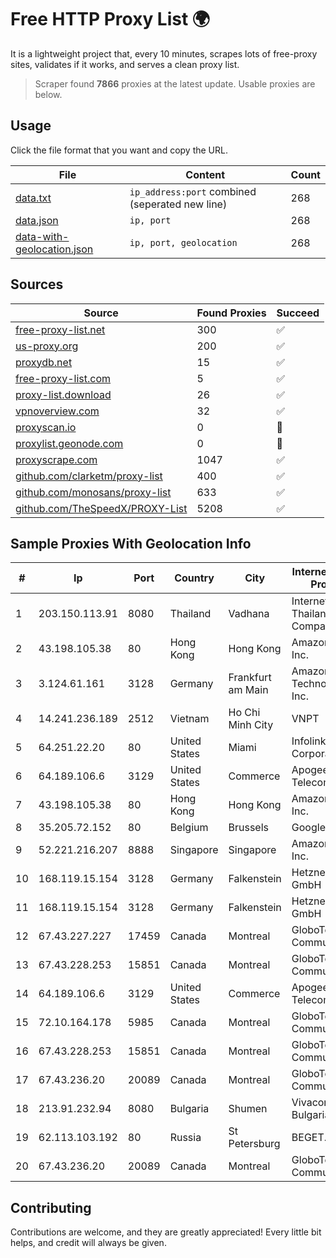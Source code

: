 
# Free HTTP Proxy List 🌍

It is a lightweight project that, every 10 minutes, scrapes lots of free-proxy sites, validates if it works, and serves a clean proxy list.


> Scraper found **7866** proxies at the latest update. Usable proxies are below.

## Usage

Click the file format that you want and copy the URL.


|File|Content|Count|
|----|-------|-----|
|[data.txt](https://raw.githubusercontent.com/themiralay/Proxy-List-World/master/data.txt)|`ip_address:port` combined (seperated new line)|268|
|[data.json](https://raw.githubusercontent.com/themiralay/Proxy-List-World/master/data.json)|`ip, port`|268|
|[data-with-geolocation.json](https://raw.githubusercontent.com/themiralay/Proxy-List-World/master/data-with-geolocation.json)|`ip, port, geolocation`|268|

## Sources

|Source|Found Proxies|Succeed|
|------|-------------|-------|
|[free-proxy-list.net](https://free-proxy-list.net)|300|✅|
|[us-proxy.org](https://www.us-proxy.org)|200|✅|
|[proxydb.net](http://proxydb.net)|15|✅|
|[free-proxy-list.com](https://free-proxy-list.com/?page=&port=&type%5B%5D=http&type%5B%5D=https&up_time=0&search=Search)|5|✅|
|[proxy-list.download](https://www.proxy-list.download/HTTP)|26|✅|
|[vpnoverview.com](https://vpnoverview.com/privacy/anonymous-browsing/free-proxy-servers)|32|✅|
|[proxyscan.io](https://www.proxyscan.io)|0|🚫|
|[proxylist.geonode.com](https://proxylist.geonode.com/api/proxy-list?limit=300&page=1&sort_by=lastChecked&sort_type=desc&protocols=http,https)|0|🚫|
|[proxyscrape.com](https://api.proxyscrape.com/v2/?request=displayproxies&protocol=http&timeout=10000&country=all&ssl=all&anonymity=all)|1047|✅|
|[github.com/clarketm/proxy-list](https://raw.githubusercontent.com/clarketm/proxy-list/master/proxy-list-raw.txt)|400|✅|
|[github.com/monosans/proxy-list](https://raw.githubusercontent.com/monosans/proxy-list/main/proxies/http.txt)|633|✅|
|[github.com/TheSpeedX/PROXY-List](https://raw.githubusercontent.com/TheSpeedX/PROXY-List/master/http.txt)|5208|✅|


## Sample Proxies With Geolocation Info

|#|Ip|Port|Country|City|Internet Service Provider|
|-|--|----|-------|----|-------------------------|
|1|203.150.113.91|8080|Thailand|Vadhana|Internet Thailand Company Ltd.|
|2|43.198.105.38|80|Hong Kong|Hong Kong|Amazon.com, Inc.|
|3|3.124.61.161|3128|Germany|Frankfurt am Main|Amazon Technologies Inc.|
|4|14.241.236.189|2512|Vietnam|Ho Chi Minh City|VNPT|
|5|64.251.22.20|80|United States|Miami|Infolink Global Corporation|
|6|64.189.106.6|3129|United States|Commerce|Apogee Telecom Inc.|
|7|43.198.105.38|80|Hong Kong|Hong Kong|Amazon.com, Inc.|
|8|35.205.72.152|80|Belgium|Brussels|Google LLC|
|9|52.221.216.207|8888|Singapore|Singapore|Amazon.com, Inc.|
|10|168.119.15.154|3128|Germany|Falkenstein|Hetzner Online GmbH|
|11|168.119.15.154|3128|Germany|Falkenstein|Hetzner Online GmbH|
|12|67.43.227.227|17459|Canada|Montreal|GloboTech Communications|
|13|67.43.228.253|15851|Canada|Montreal|GloboTech Communications|
|14|64.189.106.6|3129|United States|Commerce|Apogee Telecom Inc.|
|15|72.10.164.178|5985|Canada|Montreal|GloboTech Communications|
|16|67.43.228.253|15851|Canada|Montreal|GloboTech Communications|
|17|67.43.236.20|20089|Canada|Montreal|GloboTech Communications|
|18|213.91.232.94|8080|Bulgaria|Shumen|Vivacom Bulgaria EAD|
|19|62.113.103.192|80|Russia|St Petersburg|BEGET.RU|
|20|67.43.236.20|20089|Canada|Montreal|GloboTech Communications|



## Contributing

Contributions are welcome, and they are greatly appreciated! Every
little bit helps, and credit will always be given.

